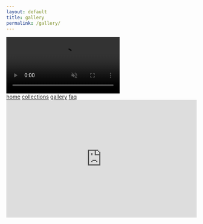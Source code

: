 ```yaml
---
layout: default
title: gallery
permalink: /gallery/
---
```

<style>
.promo-video-container {
    /* display: flex;
    align-items: center;
    justify-content: center;
    flex-direction: column;
    padding: 2em; */
    position: relative;
    width: 100%;
    padding-top: 2em;
    padding-bottom: 56.25%;
    height: 0;
}
.promo-video-container iframe{
    position: absolute;
    top: 0;
    left: 0;
    width: 100%;
    height: 100%;
}

@media only screen and (min-device-width: 768px) {
    .footer {
        /* position: absolute; */
    }
}
</style>
<!-- nav links -->
<div class="nav-container">
    <!-- gif header -->
    <div class="header-logo">
        <video class="header-img" autoplay loop muted playsinline defaultMuted>
            <source src="../images/rotating-logo.mp4" type="video/mp4">
            <!-- webp here? -->
            Your browser does not support the video tag.
        </video> 
    </div>
    <div class="nav-links">
        <a class="nav-link" href="{{ site.url }}/">home</a>
        <a class="nav-link" href="{{ site.url }}/collections/all/">collections</a>
        <a class="nav-link active" href="{{ site.url }}/gallery">gallery</a>
        <a class="nav-link" href="{{ site.url }}/faq">faq</a>
    </div>
</div>

<div class="promo-video-container">
    <iframe width="560" height="315" src="https://www.youtube.com/embed/X-3k-pjilJ0" title="YouTube video player" frameborder="0" allow="accelerometer; autoplay; clipboard-write; encrypted-media; gyroscope; picture-in-picture" allowfullscreen></iframe>
</div>
